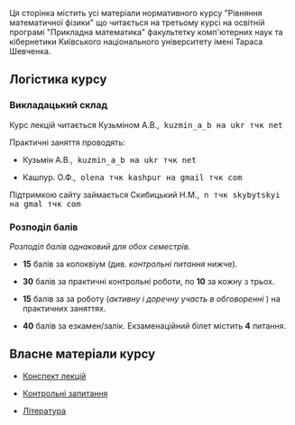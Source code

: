 Ця сторінка містить усі матеріали нормативного курсу "Рівняння математичної фізики" що читається на третьому курсі на освітній програмі "Прикладна математика" факультетку комп'ютерних наук та кібернетики Київського національного університету імені Тараса Шевченка.

## Логістика курсу

### Викладацький склад

Курс лекцій читається Кузьміном А.В.,<span style="font-family:monospace;"> kuzmin_a_b на ukr тчк net</span>

Практичні заняття проводять:

- Кузьмін А.В.,<span style="font-family:monospace;"> kuzmin_a_b на ukr тчк net</span>

- Кашпур. О.Ф.,<span style="font-family:monospace;"> olena тчк kashpur на gmail тчк com</span>

Підтримкою сайту займається Скибицький Н.М.,<span style="font-family:monospace;"> n тчк skybytskyi на gmal тчк com</span>

### Розподіл балів

_Розподіл балів однаковий для обох семестрів._

- **15** балів за колоквіум (див. _контрольні питання_ нижче).

- **30** балів за практичні контрольні роботи, по **10** за кожну з трьох.

- **15** балів за за роботу (_активну і доречну участь в обговоренні_ ) на практичних заняттях.

- **40** балів за езкамен/залік. Екзаменаційний білет містить **4** питання.

<!--Оскільки більше **100** балів бути не може, то у разі перебору ~~бали згорають~~ ставимо max.-->

## Власне матеріали курсу

- [Конспект лекцій](lectures/lectures.md)

- [Контрольні запитання](control/control.md)

- [Література](books/books.md)

